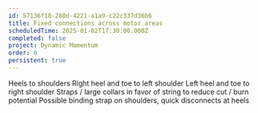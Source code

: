 ```yaml
---
id: 57136f18-280d-4221-a1a9-c22c337d36b6
title: Fixed connections across motor areas
scheduledTime: 2025-01-02T17:30:00.000Z
completed: false
project: Dynamic Momentum
order: 6
persistent: true
---
```


Heels to shoulders
Right heel and toe to left shoulder
Left heel and toe to right shoulder
Straps / large collars in favor of string to reduce cut / burn potential
Possible binding strap on shoulders, quick disconnects at heels
